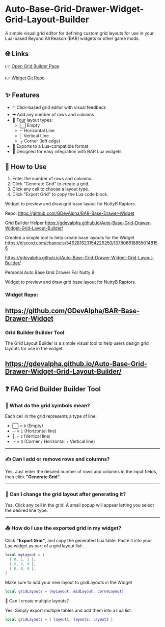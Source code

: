 # Auto-Base-Grid-Drawer-Widget-Grid-Layout-Builder

A simple visual grid editor for defining custom grid layouts for use in your Lua-based Beyond All Reason (BAR) widgets or other game mods.

## 🌐 Links

👉 [Open Grid Builder Page](https://gdevalpha.github.io/Auto-Base-Grid-Drawer-Widget-Grid-Layout-Builder/)

👉 [Widget Git Repo](https://github.com/GDevAlpha/BAR-Base-Drawer-Widget)

## ✨ Features

- 🖱️ Click-based grid editor with visual feedback
- ➕ Add any number of rows and columns
- 🎨 Four layout types:
  - ⬜ Empty
  - ─ Horizontal Line
  - │ Vertical Line
  - ┌ Corner (left edge)
- 💾 Exports to a Lua-compatible format
- 🧩 Designed for easy integration with BAR Lua widgets

## 🚀 How to Use

1. Enter the number of rows and columns.
2. Click "Generate Grid" to create a grid.
3. Click any cell to choose a layout type.
4. Click "Export Grid" to copy the Lua code block.


Widget to preview and draw grid base layout for NuttyB Raptors. 

Repo:
https://github.com/GDevAlpha/BAR-Base-Drawer-Widget

Grid Builder Helper
https://gdevalpha.github.io/Auto-Base-Grid-Drawer-Widget-Grid-Layout-Builder/


Created a simple tool to help create base layouts for the Widget https://discord.com/channels/549281623154229250/1378066188550148156  

https://gdevalpha.github.io/Auto-Base-Grid-Drawer-Widget-Grid-Layout-Builder/


Personal Auto Base Grid Drawer For Nutty B

Widget to preview and draw grid base layout for NuttyB Raptors. 

### Widget Repo:
https://github.com/GDevAlpha/BAR-Base-Drawer-Widget
---

### Grid Builder Builder Tool
The Grid Layout Builder is a simple visual tool to help users design grid layouts for use in the widget.

https://gdevalpha.github.io/Auto-Base-Grid-Drawer-Widget-Grid-Layout-Builder/ 
---

## ❓ FAQ Grid Builder Builder Tool

### 🧩 What do the grid symbols mean?

Each cell in the grid represents a type of line:
- ⬜ = `0` (Empty)
- ─ = `1` (Horizontal line)
- │ = `2` (Vertical line)
- ┌ = `3` (Corner / Horizontal + Vertical line)

---

### ✍️ Can I add or remove rows and columns?

Yes. Just enter the desired number of rows and columns in the input fields, then click **"Generate Grid"**.

---

### 🔁 Can I change the grid layout after generating it?

Yes. Click any cell in the grid. A small popup will appear letting you select the desired line type.

---

### 📤 How do I use the exported grid in my widget?

Click **"Export Grid"**, and copy the generated Lua table. Paste it into your Lua widget as part of a grid layout list:

```lua
local myLayout = {
  { 0, 1, 1 },
  { 2, 3, 0 },
  { 0, 0, 0 },
}

```

Make sure to add your new layout to gridLayouts in the Widget

```lua
local gridLayouts = {myLayout, midLayout, corneLayout}
```


🔄 Can I create multiple layouts?

Yes. Simply export multiple tables and add them into a Lua list:

```lua
local gridLayouts = { layout1, layout2, layout3 }
```
